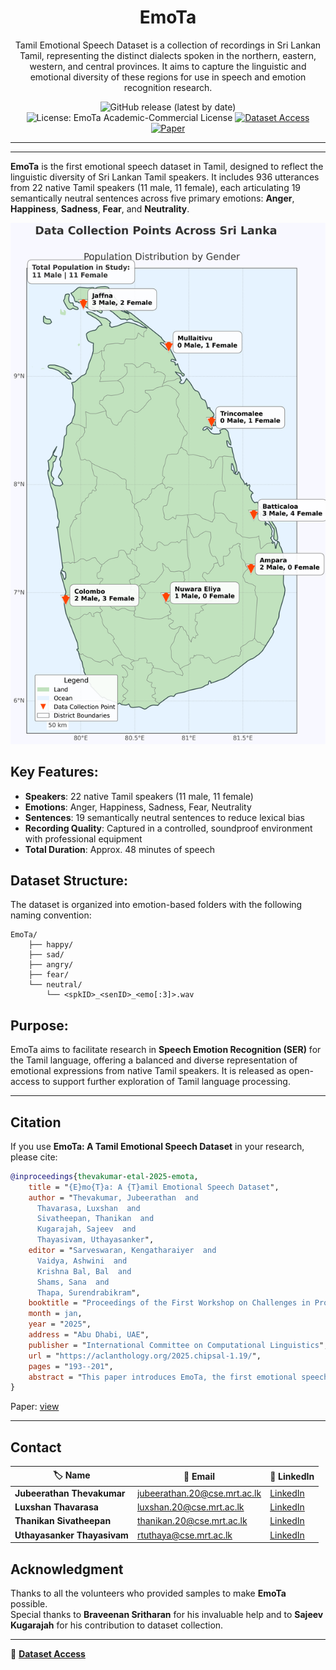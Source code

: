 <div align="center">
    <h1>
        EmoTa
    </h1>
    <p>
Tamil Emotional Speech Dataset is a collection of recordings in Sri Lankan Tamil, representing the distinct dialects spoken in the northern, eastern, western, and central provinces. It aims to capture the linguistic and emotional diversity of these regions for use in speech and emotion recognition research.
</div>

<div align="center">
  <img src="https://img.shields.io/github/v/release/aaivu/EmoTa?style=flat-rounded" alt="GitHub release (latest by date)" />
  <img src="https://img.shields.io/badge/License-EmoTa%20Academic--Commercial-blue.svg" alt="License: EmoTa Academic-Commercial License">
  <a href="https://rtuthaya.staff.uom.lk/contact-for-resources"><img src="https://img.shields.io/badge/Dataset%20Access-Click%20Here-brightgreen.svg" alt="Dataset Access"></a>
  <a href="https://aclanthology.org/2025.chipsal-1.19.pdf"><img src="https://img.shields.io/badge/Paper-Read%20Now-orange.svg" alt="Paper"></a>
</div>

---
---

**EmoTa** is the first emotional speech dataset in Tamil, designed to reflect the linguistic diversity of Sri Lankan Tamil speakers. It includes 936 utterances from 22 native Tamil speakers (11 male, 11 female), each articulating 19 semantically neutral sentences across five primary emotions: **Anger**, **Happiness**, **Sadness**, **Fear**, and **Neutrality**.

![Speaker Distribution](https://raw.githubusercontent.com/aaivu/EmoTa/main/meta/speaker_distribution.png)

## Key Features:
- **Speakers**: 22 native Tamil speakers (11 male, 11 female)
- **Emotions**: Anger, Happiness, Sadness, Fear, Neutrality
- **Sentences**: 19 semantically neutral sentences to reduce lexical bias
- **Recording Quality**: Captured in a controlled, soundproof environment with professional equipment
- **Total Duration**: Approx. 48 minutes of speech

## Dataset Structure:
The dataset is organized into emotion-based folders with the following naming convention:

```
EmoTa/
    ├── happy/
    ├── sad/
    ├── angry/
    ├── fear/
    └── neutral/
        └── <spkID>_<senID>_<emo[:3]>.wav
```

## Purpose:
EmoTa aims to facilitate research in **Speech Emotion Recognition (SER)** for the Tamil language, offering a balanced and diverse representation of emotional expressions from native Tamil speakers. It is released as open-access to support further exploration of Tamil language processing.

---

## Citation

If you use **EmoTa: A Tamil Emotional Speech Dataset** in your research, please cite: 

```bibtex
@inproceedings{thevakumar-etal-2025-emota,
    title = "{E}mo{T}a: A {T}amil Emotional Speech Dataset",
    author = "Thevakumar, Jubeerathan  and
      Thavarasa, Luxshan  and
      Sivatheepan, Thanikan  and
      Kugarajah, Sajeev  and
      Thayasivam, Uthayasanker",
    editor = "Sarveswaran, Kengatharaiyer  and
      Vaidya, Ashwini  and
      Krishna Bal, Bal  and
      Shams, Sana  and
      Thapa, Surendrabikram",
    booktitle = "Proceedings of the First Workshop on Challenges in Processing South Asian Languages (CHiPSAL 2025)",
    month = jan,
    year = "2025",
    address = "Abu Dhabi, UAE",
    publisher = "International Committee on Computational Linguistics",
    url = "https://aclanthology.org/2025.chipsal-1.19/",
    pages = "193--201",
    abstract = "This paper introduces EmoTa, the first emotional speech dataset in Tamil, designed to reflect the linguistic diversity of Sri Lankan Tamil speakers. EmoTa comprises 936 recorded utterances from 22 native Tamil speakers (11 male, 11 female), each articulating 19 semantically neutral sentences across five primary emotions: anger, happiness, sadness, fear, and neutrality. To ensure quality, inter-annotator agreement was assessed using Fleiss' Kappa, resulting in a substantial agreement score of 0.74. Initial evaluations using machine learning models, including XGBoost and Random Forest, yielded a high F1-score of 0.91 and 0.90 for emotion classification tasks. By releasing EmoTa, we aim to encourage further exploration of Tamil language processing and the development of innovative models for Tamil Speech Emotion Recognition."
}
```

Paper: [view](https://aclanthology.org/2025.chipsal-1.19.pdf)

---

## Contact  

| 🏷️ **Name**                 | 📧 **Email**                                      | 🔗 **LinkedIn**                                      |
|------------------------------|--------------------------------------------------|----------------------------------------------------|
| **Jubeerathan Thevakumar**   | [jubeerathan.20@cse.mrt.ac.lk](mailto:jubeerathan.20@cse.mrt.ac.lk) | [LinkedIn](https://lk.linkedin.com/in/jubeerathan-thevakumar-87b9b8255) |
| **Luxshan Thavarasa**        | [luxshan.20@cse.mrt.ac.lk](mailto:luxshan.20@cse.mrt.ac.lk)       | [LinkedIn](https://linkedin.com/in/lux-thavarasa)          |
| **Thanikan Sivatheepan**     | [thanikan.20@cse.mrt.ac.lk](mailto:thanikan.20@cse.mrt.ac.lk)     | [LinkedIn](https://lk.linkedin.com/in/sthanikan2000)      |
| **Uthayasanker Thayasivam**  | [rtuthaya@cse.mrt.ac.lk](mailto:rtuthaya@cse.mrt.ac.lk)           | [LinkedIn](https://lk.linkedin.com/in/rtuthaya) |

## Acknowledgment  

Thanks to all the volunteers who provided samples to make **EmoTa** possible.  
Special thanks to **Braveenan Sritharan** for his invaluable help and to **Sajeev Kugarajah** for his contribution to dataset collection.  

---

🔗 **[Dataset Access](https://rtuthaya.staff.uom.lk/resources/dataset/43)**

